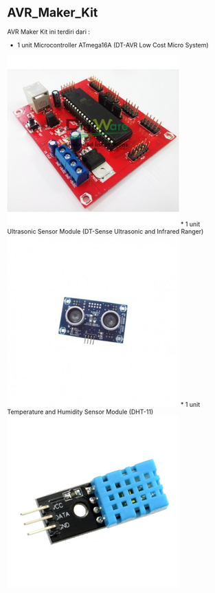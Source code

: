 # AVR_Maker_Kit
AVR Maker Kit ini terdiri dari :
* 1 unit Microcontroller ATmega16A (DT-AVR Low Cost Micro System)
<img src="/images/LCMS.jpg" height="400">
* 1 unit Ultrasonic Sensor Module (DT-Sense Ultrasonic and Infrared Ranger)
<img src="/images/USIRR.jpg" height="400">
* 1 unit Temperature and Humidity Sensor Module (DHT-11)
<img src="/images/DHT11.jpg" height="400">
